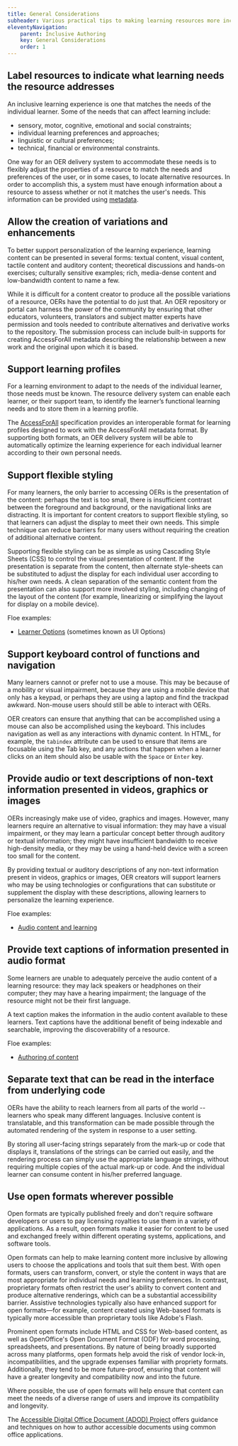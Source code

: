 ```yaml
---
title: General Considerations
subheader: Various practical tips to making learning resources more inclusive and accessible
eleventyNavigation:
    parent: Inclusive Authoring
    key: General Considerations
    order: 1
---
```


## Label resources to indicate what learning needs the resource addresses

An inclusive learning experience is one that matches the needs of the individual learner. Some of the needs that can
affect learning include:

* sensory, motor, cognitive, emotional and social constraints;
* individual learning preferences and approaches;
* linguistic or cultural preferences;
* technical, financial or environmental constraints.

One way for an OER delivery system to accommodate these needs is to flexibly adjust the properties of a resource to
match the needs and preferences of the user, or in some cases, to locate alternative resources. In order to accomplish
this, a system must have enough information about a resource to assess whether or not it matches the user's needs. This
information can be provided using [metadata](/Metadata.html).

<a name="AllowTheCreationOfVariationsAndEnhancements"></a>

## Allow the creation of variations and enhancements

To better support personalization of the learning experience, learning content can be presented in several forms:
textual content, visual content, tactile content and auditory content; theoretical discussions and hands-on exercises;
culturally sensitive examples; rich, media-dense content and low-bandwidth content to name a few.

While it is difficult for a content creator to produce all the possible variations of a resource, OERs have the
potential to do just that. An OER repository or portal can harness the power of the community by ensuring that other
educators, volunteers, translators and subject matter experts have permission and tools needed to contribute
alternatives and derivative works to the repository. The submission process can include built-in supports for creating
AccessForAll metadata describing the relationship between a new work and the original upon which it is based.

## Support learning profiles

For a learning environment to adapt to the needs of the individual learner, those needs must be known. The resource
delivery system can enable each learner, or their support team, to identify the learner’s functional learning needs and
to store them in a learning profile.

The [AccessForAll](/AccessForAll.html) specification provides an interoperable format for learning profiles designed to
work with the AccessForAll metadata format. By supporting both formats, an OER delivery system will be able to
automatically optimize the learning experience for each individual learner according to their own personal needs.

## Support flexible styling

For many learners, the only barrier to accessing OERs is the presentation of the content: perhaps the text is too
small, there is insufficient contrast between the foreground and background, or the navigational links are distracting.
It is important for content creators to support flexible styling, so that learners can adjust the display to meet their
own needs. This simple technique can reduce barriers for many users without requiring the creation of additional
alternative content.

Supporting flexible styling can be as simple as using Cascading Style Sheets (CSS) to control the visual presentation
of content. If the presentation is separate from the content, then alternate style-sheets can be substituted to adjust
the display for each individual user according to his/her own needs. A clean separation of the semantic content from
the presentation can also support more involved styling, including changing of the layout of the content (for example,
linearizing or simplifying the layout for display on a mobile device).

Floe examples:

* [Learner Options](http://build.fluidproject.org/infusion/demos/uiOptions/) (sometimes known as UI Options)

## Support keyboard control of functions and navigation

Many learners cannot or prefer not to use a mouse. This may be because of a mobility or visual impairment, because they
are using a mobile device that only has a keypad, or perhaps they are using a laptop and find the trackpad awkward.
Non-mouse users should still be able to interact with OERs.

OER creators can ensure that anything that can be accomplished using a mouse can also be accomplished using the
keyboard. This includes navigation as well as any interactions with dynamic content. In HTML, for example, the
`tabindex` attribute can be used to ensure that items are focusable using the Tab key, and any actions that happen when
a learner clicks on an item should also be usable with the `Space` or `Enter` key.

## Provide audio or text descriptions of non-text information presented in videos, graphics or images

OERs increasingly make use of video, graphics and images. However, many learners require an alternative to visual
information: they may have a visual impairment, or they may learn a particular concept better through auditory or
textual information; they might have insufficient bandwidth to receive high-density media, or they may be using a
hand-held device with a screen too small for the content.

By providing textual or auditory descriptions of any non-text information present in videos, graphics or images, OER
creators will support learners who may be using technologies or configurations that can substitute or supplement the
display with these descriptions, allowing learners to personalize the learning experience.

Floe examples:

* [Audio content and learning](/AudioContentAndLearning.html)

## Provide text captions of information presented in audio format

Some learners are unable to adequately perceive the audio content of a learning resource: they may lack speakers or
headphones on their computer; they may have a hearing impairment; the language of the resource might not be their first
language.

A text caption makes the information in the audio content available to these learners. Text captions have the
additional benefit of being indexable and searchable, improving the discoverability of a resource.

Floe examples:

* [Authoring of content](AuthoringOfContent.html)

## Separate text that can be read in the interface from underlying code

OERs have the ability to reach learners from all parts of the world -- learners who speak many different languages.
Inclusive content is translatable, and this transformation can be made possible through the automated rendering of the
system in response to a user setting.

By storing all user-facing strings separately from the mark-up or code that displays it, translations of the strings
can be carried out easily, and the rendering process can simply use the appropriate language strings, without requiring
multiple copies of the actual mark-up or code. And the individual learner can consume content in his/her preferred
language.

## Use open formats wherever possible

Open formats are typically published freely and don't require software developers or users to pay licensing royalties
to use them in a variety of applications. As a result, open formats make it easier for content to be used and exchanged
freely within different operating systems, applications, and software tools.

Open formats can help to make learning content more inclusive by allowing users to choose the applications and tools
that suit them best. With open formats, users can transform, convert, or style the content in ways that are most
appropriate for individual needs and learning preferences. In contrast, proprietary formats often restrict the user's
ability to convert content and produce alternative renderings, which can be a substantial accessibility barrier.
Assistive technologies typically also have enhanced support for open formats—for example, content created using
Web-based formats is typically more accessible than proprietary tools like Adobe's Flash.

Prominent open formats include HTML and CSS for Web-based content, as well as OpenOffice's Open Document Format (ODF)
for word processing, spreadsheets, and presentations. By nature of being broadly supported across many platforms, open
formats help avoid the risk of vendor lock-in, incompatibilities, and the upgrade expenses familiar with propriety
formats. Additionally, they tend to be more future-proof, ensuring that content will have a greater longevity and
compatibility now and into the future.

Where possible, the use of open formats will help ensure that content can meet the needs of a diverse range of users
and improve its compatibility and longevity.

The [Accessible Digital Office Document (ADOD) Project](http://adod.idrc.ocad.ca/) offers guidance and techniques on
how to author accessible documents using common office applications.
